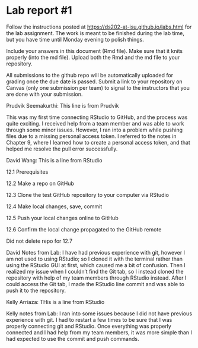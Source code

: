 
<!-- README.md is generated from README.Rmd. Please edit the README.Rmd file -->

# Lab report \#1

Follow the instructions posted at
<https://ds202-at-isu.github.io/labs.html> for the lab assignment. The
work is meant to be finished during the lab time, but you have time
until Monday evening to polish things.

Include your answers in this document (Rmd file). Make sure that it
knits properly (into the md file). Upload both the Rmd and the md file
to your repository.

All submissions to the github repo will be automatically uploaded for
grading once the due date is passed. Submit a link to your repository on
Canvas (only one submission per team) to signal to the instructors that
you are done with your submission.

Prudvik Seemakurthi: This line is from Prudvik

This was my first time connecting RStudio to GitHub, and the process was
quite exciting. I received help from a team member and was able to work
through some minor issues. However, I ran into a problem while pushing
files due to a missing personal access token. I referred to the notes in
Chapter 9, where I learned how to create a personal access token, and
that helped me resolve the pull error successfully.

David Wang: This is a line from RStudio

12.1 Prerequisites

12.2 Make a repo on GitHub

12.3 Clone the test GitHub repository to your computer via RStudio

12.4 Make local changes, save, commit

12.5 Push your local changes online to GitHub

12.6 Confirm the local change propagated to the GitHub remote

Did not delete repo for 12.7

David Notes from Lab: I have had previous experience with git, however I
am not used to using RStudio; so I cloned it with the terminal rather
than using the RStudio GUI at first, which caused me a bit of confusion.
Then I realized my issue when I couldn’t find the Git tab, so I instead
cloned the repository with help of my team members through RStudio
instead. After I could access the Git tab, I made the RStudio line
commit and was able to push it to the repository.

Kelly Arriaza: THis is a line from RStudio

Kelly notes from Lab: I ran into some issues because I did not have
previous experience with git. I had to restart a few times to be sure
that I was properly connecting git and RStudio. Once everything was
properly connected and I had help from my team members, it was more
simple than I had expected to use the commit and push commands.

